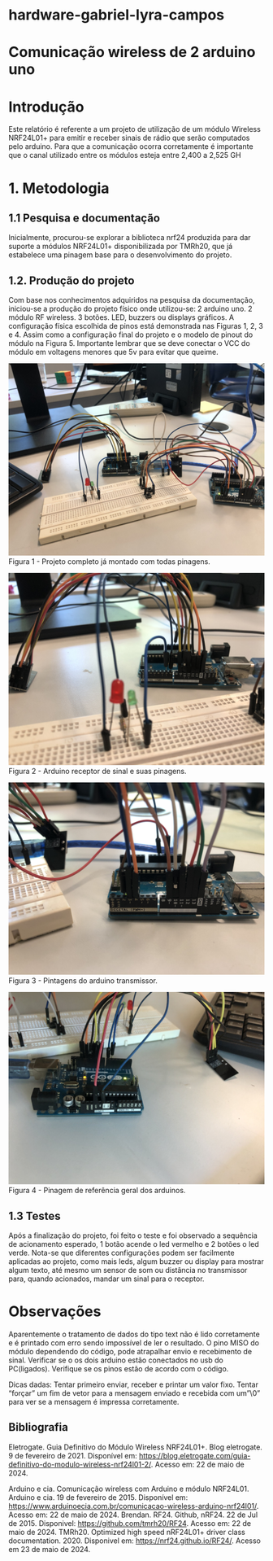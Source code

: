 # hardware-gabriel-lyra-campos
# Comunicação wireless de 2 arduino uno

# Introdução
Este relatório é referente a um projeto de utilização de um  módulo Wireless NRF24L01+ para emitir e receber sinais de rádio que serão computados pelo arduino. Para que a comunicação ocorra corretamente é importante que o canal utilizado entre os módulos esteja entre 2,400 a 2,525 GH

# 1. Metodologia
## 1.1  Pesquisa e documentação
Inicialmente, procurou-se explorar a biblioteca nrf24 produzida para dar suporte a módulos  NRF24L01+  disponibilizada por TMRh20, que já estabelece uma pinagem base para o desenvolvimento do projeto.

## 1.2. Produção do projeto
Com base nos conhecimentos adquiridos na pesquisa da documentação, iniciou-se a produção do projeto físico onde utilizou-se:
2 arduino uno.
2 módulo RF wireless.
3 botões.
LED, buzzers ou displays gráficos.
A configuração física escolhida de pinos está demonstrada nas Figuras 1, 2, 3 e 4. Assim como a configuração final do projeto e o modelo de pinout do módulo na Figura 5.
Importante lembrar que se deve conectar o VCC do módulo em voltagens menores que 5v para evitar que queime.

![Alt text](Imagen_video/1.JPG)
Figura 1 - Projeto completo já montado com todas pinagens.

![Alt text](Imagen_video/2.JPG)
Figura 2 - Arduino receptor de sinal e suas pinagens. 

![Alt text](Imagen_video/3.JPG)
Figura 3 - Pintagens do arduino transmissor.

![Alt text](Imagen_video/4.JPG)
Figura 4 - Pinagem de referência geral  dos arduinos.

## 1.3 Testes
Após a finalização do projeto, foi feito o teste e foi observado a sequência de acionamento esperado, 1 botão acende o led vermelho e 2 botões o led verde.
Nota-se que diferentes configurações podem ser facilmente aplicadas ao projeto, como mais leds, algum buzzer ou display para mostrar algum texto, até mesmo um sensor de som ou distância no transmissor para, quando acionados, mandar um sinal para o receptor.

#  Observações

Aparentemente o tratamento de dados do tipo text não é lido corretamente e é printado com erro sendo impossível de ler o resultado.
O pino MISO do módulo dependendo do código, pode atrapalhar envio e recebimento de sinal.
Verificar se o os dois arduino estão conectados no usb do PC(ligados).
Verifique se os pinos estão de acordo com o código.

Dicas dadas:
 Tentar primeiro enviar, receber e printar um valor fixo.
 Tentar “forçar” um fim de vetor para a mensagem enviado e recebida com um”\0” para ver se a mensagem é impressa corretamente. 

## Bibliografia

Eletrogate. Guia Definitivo do Módulo Wireless NRF24L01+. Blog eletrogate. 9 de fevereiro de 2021. Disponível em: 
https://blog.eletrogate.com/guia-definitivo-do-modulo-wireless-nrf24l01-2/. Acesso em: 22 de maio de 2024.

Arduino e cia. Comunicação wireless com Arduino e módulo NRF24L01. Arduino e cia. 19 de fevereiro de 2015. Disponível em: 
https://www.arduinoecia.com.br/comunicacao-wireless-arduino-nrf24l01/. Acesso em: 22 de maio de 2024.
Brendan. RF24. Github, nRF24. 22 de Jul de 2015. Disponivel: <https://github.com/tmrh20/RF24>. Acesso em: 22 de maio de 2024.
TMRh20. Optimized high speed nRF24L01+ driver class documentation. 2020. Disponivel em: <https://nrf24.github.io/RF24/>. Acesso em 23 de maio de 2024.
